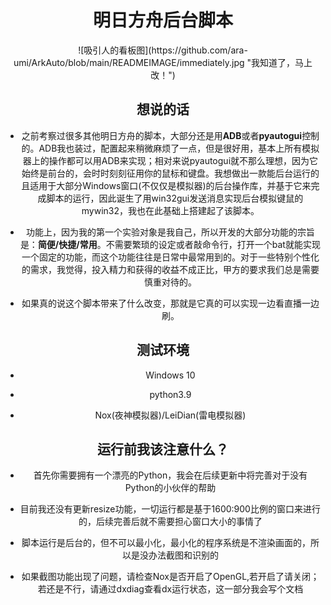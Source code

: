 <h1><div align=center>明日方舟后台脚本</div></h1>

<div align=center>![吸引人的看板图](https://github.com/ara-umi/ArkAuto/blob/main/READMEIMAGE/immediately.jpg "我知道了，马上改！")<div>

<h2>想说的话</h2>

- 之前考察过很多其他明日方舟的脚本，大部分还是用**ADB**或者**pyautogui**控制的。ADB我也装过，配置起来稍微麻烦了一点，但是很好用，基本上所有模拟器上的操作都可以用ADB来实现；相对来说pyautogui就不那么理想，因为它始终是前台的，会时时刻刻征用你的鼠标和键盘。我想做出一款能后台运行的且适用于大部分Windows窗口(不仅仅是模拟器)的后台操作库，并基于它来完成脚本的运行，因此诞生了用win32gui发送消息实现后台模拟键鼠的mywin32，我也在此基础上搭建起了该脚本。

- 功能上，因为我的第一个实验对象是我自己，所以开发的大部分功能的宗旨是：**简便/快捷/常用**。不需要繁琐的设定或者敲命令行，打开一个bat就能实现一个固定的功能，而这个功能往往是日常中最常用到的。对于一些特别个性化的需求，我觉得，投入精力和获得的收益不成正比，甲方的要求我们总是需要慎重对待的。

- 如果真的说这个脚本带来了什么改变，那就是它真的可以实现一边看直播一边刷。

<h2>测试环境</h2>

- Windows 10

- python3.9

- Nox(夜神模拟器)/LeiDian(雷电模拟器)

<h2>运行前我该注意什么？</h2>


- 首先你需要拥有一个漂亮的Python，我会在后续更新中将完善对于没有Python的小伙伴的帮助

- 目前我还没有更新resize功能，一切运行都是基于1600:900比例的窗口来进行的，后续完善后就不需要担心窗口大小的事情了

- 脚本运行是后台的，但不可以最小化，最小化的程序系统是不渲染画面的，所以是没办法截图和识别的

- 如果截图功能出现了问题，请检查Nox是否开启了OpenGL,若开启了请关闭；若还是不行，请通过dxdiag查看dx运行状态，这一部分我会写个文档

